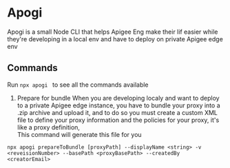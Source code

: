 # Apogi
Apogi is a small Node CLI that helps Apigee Eng make their lif easier while they're developing
in a local env and have to deploy on private Apigee edge env

## Commands
Run ```npx apogi ``` to see all the commands available

1. Prepare for bundle
   When you are developing localy and want to deploy to a private Apigee edge instance, you have to bundle your proxy into a .zip archive and upload it, and to do so you must create a custom XML file to define your proxy information and  the policies for your proxy, it's like a proxy definition,   
This command will generate this file for you     
```
npx apogi prepareToBundle [proxyPath] --displayName <string> -v <reveisionNumber> --basePath <proxyBasePath> --createdBy <creatorEmail>
```


